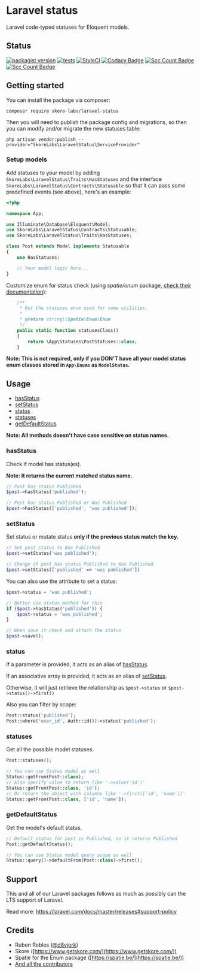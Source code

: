 # Laravel status

Laravel code-typed statuses for Eloquent models.

## Status

[![packagist version](https://img.shields.io/packagist/v/skore-labs/laravel-status)](https://packagist.org/packages/skore-labs/laravel-status) [![tests](https://github.com/skore/laravel-status/actions/workflows/tests.yml/badge.svg)](https://github.com/skore/laravel-status/actions/workflows/tests.yml) [![StyleCI](https://github.styleci.io/repos/226506454/shield?style=flat&branch=master)](https://github.styleci.io/repos/226506454) [![Codacy Badge](https://app.codacy.com/project/badge/Grade/33ee151f19bd45f99ddcfcaeca621327)](https://www.codacy.com/gh/skore/laravel-status/dashboard?utm_source=github.com&amp;utm_medium=referral&amp;utm_content=skore/laravel-status&amp;utm_campaign=Badge_Grade) [![Scc Count Badge](https://sloc.xyz/github/skore/laravel-status?category=code)](https://github.com/skore/laravel-status) [![Scc Count Badge](https://sloc.xyz/github/skore/laravel-status?category=comments)](https://github.com/skore/laravel-status)

## Getting started

You can install the package via composer:

```
composer require skore-labs/laravel-status
```

Then you will need to publish the package config and migrations, so then you can modify and/or migrate the new statuses table:

```
php artisan vendor:publish --provider="SkoreLabs\LaravelStatus\ServiceProvider"
```

### Setup models

Add statuses to your model by adding `SkoreLabs\LaravelStatus\Traits\HasStatuses` and the interface `SkoreLabs\LaravelStatus\Contracts\Statusable` so that it can pass some predefined events (see above), here's an example:

```php
<?php

namespace App;

use Illuminate\Database\Eloquent\Model;
use SkoreLabs\LaravelStatus\Contracts\Statusable;
use SkoreLabs\LaravelStatus\Traits\HasStatuses;

class Post extends Model implements Statusable
{
    use HasStatuses;

    // Your model logic here...
}
```

Customize enum for status check (using _spatie/enum_ package, [check their documentation](https://docs.spatie.be/enum/v2/introduction/)):

```php
    /**
     * Get the statuses enum used for some utilities.
     * 
     * @return string|\Spatie\Enum\Enum
     */
    public static function statusesClass()
    {
        return \App\Statuses\PostStatuses::class;
    }
```

**Note: This is not required, only if you DON'T have all your model status enum classes stored in `App\Enums` as `ModelStatus`.**

## Usage

- [hasStatus](#hasStatus)
- [setStatus](#setStatus)
- [status](#status)
- [statuses](#statuses)
- [getDefaultStatus](#getDefaultStatus)

**Note: All methods doesn't have case sensitive on status names.**

### hasStatus

Check if model has status(es).

**Note: It returns the current matched status name.**

```php
// Post has status Published
$post->hasStatus('published');

// Post has status Published or Was Published
$post->hasStatus(['published', 'was published']);
```

### setStatus

Set status or mutate status **only if the previous status match the key.**

```php
// Set post status to Was Published
$post->setStatus('was published');

// Change if post has status Published to Was Published.
$post->setStatus(['published' => 'was published'])
```

You can also use the attribute to set a status:

```php
$post->status = 'was published';

// Better use status method for this
if ($post->hasStatus('published')) {
    $post->status = 'was published';
}

// When save it check and attach the status
$post->save();
```

### status

If a parameter is provided, it acts as an alias of [hasStatus](#hasStatus).

If an associative array is provided, it acts as an alias of [setStatus](#setStatus).

Otherwise, it will just retrieve the relationship as `$post->status` or `$post->status()->first()`

Also you can filter by scope:

```php
Post::status('published');
Post::where('user_id', Auth::id())->status('published');
```

### statuses

Get all the possible model statuses.

```php
Post::statuses();

// You can use Status model as well
Status::getFrom(Post::class);
// Also specify value to return like '->value('id')'
Status::getFrom(Post::class, 'id');
// Or return the object with columns like '->first(['id', 'name'])'
Status::getFrom(Post::class, ['id', 'name']);
```

### getDefaultStatus

Get the model's default status.

```php
// Default status for post is Published, so it returns Published
Post::getDefaultStatus();

// You can use Status model query scope as well
Status::query()->defaultFrom(Post::class)->first();
```

## Support

This and all of our Laravel packages follows as much as possibly can the LTS support of Laravel.

Read more: https://laravel.com/docs/master/releases#support-policy

## Credits

- Ruben Robles ([@d8vjork](https://github.com/d8vjork))
- Skore ([https://www.getskore.com/](https://www.getskore.com/))
- Spatie for the Enum package ([https://spatie.be/](https://spatie.be/))
- [And all the contributors](https://github.com/skore-labs/laravel-status/graphs/contributors)
